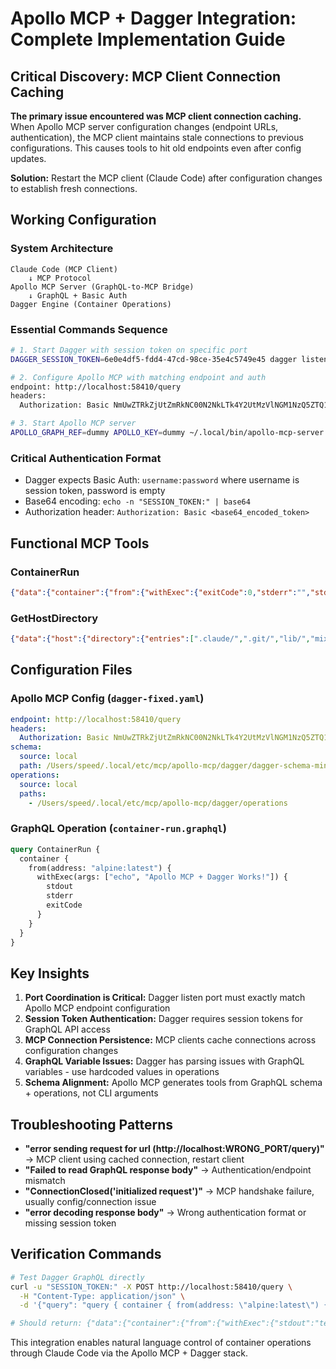 # Apollo MCP + Dagger Integration: Complete Implementation Guide

## Critical Discovery: MCP Client Connection Caching

**The primary issue encountered was MCP client connection caching.** When Apollo MCP server configuration changes (endpoint URLs, authentication), the MCP client maintains stale connections to previous configurations. This causes tools to hit old endpoints even after config updates.

**Solution:** Restart the MCP client (Claude Code) after configuration changes to establish fresh connections.

## Working Configuration

### System Architecture
```
Claude Code (MCP Client) 
    ↓ MCP Protocol
Apollo MCP Server (GraphQL-to-MCP Bridge)
    ↓ GraphQL + Basic Auth
Dagger Engine (Container Operations)
```

### Essential Commands Sequence
```bash
# 1. Start Dagger with session token on specific port
DAGGER_SESSION_TOKEN=6e0e4df5-fdd4-47cd-98ce-35e4c5749e45 dagger listen --allow-cors --listen 0.0.0.0:58410

# 2. Configure Apollo MCP with matching endpoint and auth
endpoint: http://localhost:58410/query
headers:
  Authorization: Basic NmUwZTRkZjUtZmRkNC00N2NkLTk4Y2UtMzVlNGM1NzQ5ZTQ1Og==

# 3. Start Apollo MCP server
APOLLO_GRAPH_REF=dummy APOLLO_KEY=dummy ~/.local/bin/apollo-mcp-server ~/.local/etc/mcp/apollo-mcp/dagger-fixed.yaml
```

### Critical Authentication Format
- Dagger expects Basic Auth: `username:password` where username is session token, password is empty
- Base64 encoding: `echo -n "SESSION_TOKEN:" | base64`
- Authorization header: `Authorization: Basic <base64_encoded_token>`

## Functional MCP Tools

### ContainerRun
```json
{"data":{"container":{"from":{"withExec":{"exitCode":0,"stderr":"","stdout":"Apollo MCP + Dagger Works!\n"}}}}}
```

### GetHostDirectory  
```json
{"data":{"host":{"directory":{"entries":[".claude/",".git/","lib/","mix.exs"...],"id":"CkdzaGEyNTY6..."}}}}
```

## Configuration Files

### Apollo MCP Config (`dagger-fixed.yaml`)
```yaml
endpoint: http://localhost:58410/query
headers:
  Authorization: Basic NmUwZTRkZjUtZmRkNC00N2NkLTk4Y2UtMzVlNGM1NzQ5ZTQ1Og==
schema:
  source: local
  path: /Users/speed/.local/etc/mcp/apollo-mcp/dagger/dagger-schema-minimal.graphql
operations:
  source: local
  paths:
    - /Users/speed/.local/etc/mcp/apollo-mcp/dagger/operations
```

### GraphQL Operation (`container-run.graphql`)
```graphql
query ContainerRun {
  container {
    from(address: "alpine:latest") {
      withExec(args: ["echo", "Apollo MCP + Dagger Works!"]) {
        stdout
        stderr
        exitCode
      }
    }
  }
}
```

## Key Insights

1. **Port Coordination is Critical:** Dagger listen port must exactly match Apollo MCP endpoint configuration
2. **Session Token Authentication:** Dagger requires session tokens for GraphQL API access
3. **MCP Connection Persistence:** MCP clients cache connections across configuration changes
4. **GraphQL Variable Issues:** Dagger has parsing issues with GraphQL variables - use hardcoded values in operations
5. **Schema Alignment:** Apollo MCP generates tools from GraphQL schema + operations, not CLI arguments

## Troubleshooting Patterns

- **"error sending request for url (http://localhost:WRONG_PORT/query)"** → MCP client using cached connection, restart client
- **"Failed to read GraphQL response body"** → Authentication/endpoint mismatch
- **"ConnectionClosed('initialized request')"** → MCP handshake failure, usually config/connection issue
- **"error decoding response body"** → Wrong authentication format or missing session token

## Verification Commands

```bash
# Test Dagger GraphQL directly
curl -u "SESSION_TOKEN:" -X POST http://localhost:58410/query \
  -H "Content-Type: application/json" \
  -d '{"query": "query { container { from(address: \"alpine:latest\") { withExec(args: [\"echo\", \"test\"]) { stdout } } } }"}'

# Should return: {"data":{"container":{"from":{"withExec":{"stdout":"test\n"}}}}}
```

This integration enables natural language control of container operations through Claude Code via the Apollo MCP + Dagger stack.